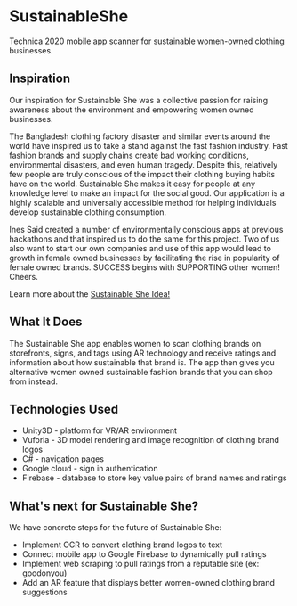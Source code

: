 # SustainableShe
Technica 2020 mobile app scanner for sustainable women-owned clothing businesses.

## Inspiration
Our inspiration for Sustainable She was a collective passion for raising awareness about the environment and empowering women owned businesses.

The Bangladesh clothing factory disaster and similar events around the world have inspired us to take a stand against the fast fashion industry. Fast fashion brands and supply chains create bad working conditions, environmental disasters, and even human tragedy. Despite this, relatively few people are truly conscious of the impact their clothing buying habits have on the world. Sustainable She makes it easy for people at any knowledge level to make an impact for the social good. Our application is a highly scalable and universally accessible method for helping individuals develop sustainable clothing consumption.

Ines Said created a number of environmentally conscious apps at previous hackathons and that inspired us to do the same for this project. Two of us also want to start our own companies and use of this app would lead to growth in female owned businesses by facilitating the rise in popularity of female owned brands. SUCCESS begins with SUPPORTING other women! Cheers.

Learn more about the [Sustainable She Idea!](https://www.youtube.com/watch?v=dm6n-je82Ag)

## What It Does
The Sustainable She app enables women to scan clothing brands on storefronts, signs, and tags using AR technology and receive ratings and information about how sustainable that brand is. The app then gives you alternative women owned sustainable fashion brands that you can shop from instead.

## Technologies Used
* Unity3D - platform for VR/AR environment
* Vuforia - 3D model rendering and image recognition of clothing brand logos
* C# - navigation pages
* Google cloud - sign in authentication
* Firebase - database to store key value pairs of brand names and ratings

## What's next for Sustainable She?
We have concrete steps for the future of Sustainable She:
* Implement OCR to convert clothing brand logos to text
* Connect mobile app to Google Firebase to dynamically pull ratings
* Implement web scraping to pull ratings from a reputable site (ex: goodonyou)
* Add an AR feature that displays better women-owned clothing brand suggestions

